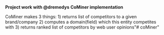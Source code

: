 **Project work with @dremedys**
**CoMiner implementation**

CoMiner makes 3 things:
    1) returns list of competitors to a given brand/company
    2) computes a domain(field) which this entity competites with
    3) returns  ranked list of competitors by web user opinions"# coMiner" 
